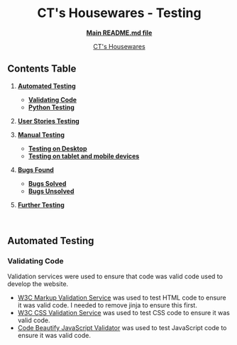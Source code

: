<h1 align="center">
CT's Housewares - Testing
</h1>

<div align="center">

[**Main README.md file**](README.md)

[CT's Housewares](https://cts-housewares.herokuapp.com/)
</div>

## Contents Table

1. [**Automated Testing**](#automated-testing)
    - [**Validating Code**](#validating-code)
    - [**Python Testing**](#python-testing)

2. [**User Stories Testing**](#user-stories-testing)

3. [**Manual Testing**](#manual-testing)
    - [**Testing on Desktop**](#testing-on-desktop)
    - [**Testing on tablet and mobile devices**](#testing-on-tablet-and-mobile-devices)
4. [**Bugs Found**](#bugs-found)
    - [**Bugs Solved**](#bugs-solved)
    - [**Bugs Unsolved**](#bugs-unsolved)
5. [**Further Testing**](#further-testing)
<br>

## Automated Testing

### Validating Code

Validation services were used to ensure that code was valid code used to develop the website.

- [W3C Markup Validation Service](https://validator.w3.org/) was used to test HTML code to ensure it was valid code.
I needed to remove jinja to ensure this first.
- [W3C CSS Validation Service](https://jigsaw.w3.org/css-validator/) was used to test CSS code to ensure it was valid code.
- [Code Beautify JavaScript Validator](https://codebeautify.org/jsvalidate) was used to test JavaScript code to ensure it was valid code.